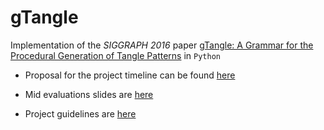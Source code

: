 # gTangle

Implementation of the *SIGGRAPH 2016* paper [gTangle: A Grammar for the Procedural Generation of Tangle Patterns](documents/gTangle.pdf) in `Python`

- Proposal for the project timeline can be found [here](documents/proposal.md)

- Mid evaluations slides are [here](documents/gTangle&#32;Presentation.pdf)

- Project guidelines are [here](documents/guidelines.md)